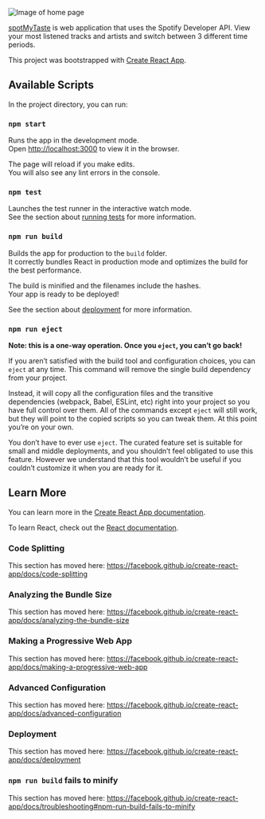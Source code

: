 ![Image of home page](https://lh3.googleusercontent.com/WNKRPYk2nY1-3tNSHw2V_VuMmNcp5rQ9MuQyEOsUvOqTEL5-9SORc3YNTJxs7t8a7vPhK5dv-bd-p8phjC0V12Gey8TK6Y5ZD3MP92KUbR-nL8t-dStxgo7YWTToErzkhih0LXR899fzi_Sd_VTrZesgyZ9Zacojo6FBOI47vStRHIB70R2x0nxHRM3-KhXZQ9Z4w7M8ibVNgOX_39vsTBY9C7ERFjMACqIKBlKJNm6ARVeDKBs7MiKycutqNqqFbZ9psSJxIUkNixtenxn331aLrlsz_GdXGMsRDAR-SHAT4N1HLibjFnNGmPfx3QCe6snaEuIIaVxRD2_IL0wRnVn5ln7AESKO1xLREn-tzIe5fWyq6Fl_MuZs31qiweVv89Q55W8S03xlHzafn-Kkl8a3pXqlv5RESfxGwm_LmDCr7cnb2kVD0JBXXvw9hZh6zlwqqrbP8XHvb51kAig64bq9hpq0LwH8GEmJk4OqWOF0VQq1ZhdQ0ycWSe585iP8VBWWxfJNidFNU8P4mQVFUU8VIvpvPwrdZ81jd235UPqMHDc5IAfuOez12fglm7eRU0V4QZtbnfYCluiSKtxHsIVBJC12pRQNmjqguQq7WSvdisLTDb05MmueYzzOxtv1npMzQfkz0Sc72REe8P-4SfrSnJksuSwKLIMy-8nOdENPspzZojVASkJaneE9=s1000-no?authuser=0)

[spotMyTaste](https://ggmele1.github.io/spotify-stats/) is web application that uses the Spotify Developer API. View your most listened tracks and artists and switch between 3 different time periods.

This project was bootstrapped with [Create React App](https://github.com/facebook/create-react-app).

## Available Scripts

In the project directory, you can run:

### `npm start`

Runs the app in the development mode.<br />
Open [http://localhost:3000](http://localhost:3000) to view it in the browser.

The page will reload if you make edits.<br />
You will also see any lint errors in the console.

### `npm test`

Launches the test runner in the interactive watch mode.<br />
See the section about [running tests](https://facebook.github.io/create-react-app/docs/running-tests) for more information.

### `npm run build`

Builds the app for production to the `build` folder.<br />
It correctly bundles React in production mode and optimizes the build for the best performance.

The build is minified and the filenames include the hashes.<br />
Your app is ready to be deployed!

See the section about [deployment](https://facebook.github.io/create-react-app/docs/deployment) for more information.

### `npm run eject`

**Note: this is a one-way operation. Once you `eject`, you can’t go back!**

If you aren’t satisfied with the build tool and configuration choices, you can `eject` at any time. This command will remove the single build dependency from your project.

Instead, it will copy all the configuration files and the transitive dependencies (webpack, Babel, ESLint, etc) right into your project so you have full control over them. All of the commands except `eject` will still work, but they will point to the copied scripts so you can tweak them. At this point you’re on your own.

You don’t have to ever use `eject`. The curated feature set is suitable for small and middle deployments, and you shouldn’t feel obligated to use this feature. However we understand that this tool wouldn’t be useful if you couldn’t customize it when you are ready for it.

## Learn More

You can learn more in the [Create React App documentation](https://facebook.github.io/create-react-app/docs/getting-started).

To learn React, check out the [React documentation](https://reactjs.org/).

### Code Splitting

This section has moved here: https://facebook.github.io/create-react-app/docs/code-splitting

### Analyzing the Bundle Size

This section has moved here: https://facebook.github.io/create-react-app/docs/analyzing-the-bundle-size

### Making a Progressive Web App

This section has moved here: https://facebook.github.io/create-react-app/docs/making-a-progressive-web-app

### Advanced Configuration

This section has moved here: https://facebook.github.io/create-react-app/docs/advanced-configuration

### Deployment

This section has moved here: https://facebook.github.io/create-react-app/docs/deployment

### `npm run build` fails to minify

This section has moved here: https://facebook.github.io/create-react-app/docs/troubleshooting#npm-run-build-fails-to-minify
